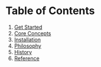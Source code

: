 <!-- This comment is uncommented when auto-synced to www-kluctl.io

---
title: "Kluctl Documentation"
linkTitle: "Kluctl"
description: "The missing glue to put together large Kubernetes deployments."
taxonomyCloud: []
weight: 20
menu:
  main:
    weight: 20
---
-->

# Table of Contents

1. [Get Started](./get-started.md)
2. [Core Concepts](./concepts.md)
3. [Installation](./installation.md)
4. [Philosophy](./philosophy.md)
5. [History](./history.md)
6. [Reference](./reference)

<!-- TODO
## Community

Need help or want to contribute? Please see the links below. The Kluctl project is always looking for
new contributors and there are a multitude of ways to get involved.

- Getting Started?
    - Look at our [Get Started guide](get-started/) and give us feedback
- Need help?
    - First: Ask questions on our [GH Discussions page](https://github.com/kluctl/kluctl/discussions)
    - Second: Talk to us in the #kluctl channel on [CNCF Slack](https://slack.cncf.io/)
    - Please follow our [Support Guidelines](/support/)
      (in short: be nice, be respectful of volunteers' time, understand that maintainers and
      contributors cannot respond to all DMs, and keep discussions in the public #kluctl channel as much as possible).
- Have feature proposals or want to contribute?
    - Propose features on our [GH Discussions page](https://github.com/kluctl/kluctl/discussions)
    - Join our upcoming dev meetings ([meeting access and agenda](https://docs.google.com/document/d/1l_M0om0qUEN_NNiGgpqJ2tvsF2iioHkaARDeh6b70B0/view))
    - [Join the flux-dev mailing list](https://lists.cncf.io/g/cncf-kluctl-dev).
    - Check out [how to contribute](/contributing) to the project

### Events

Check out our **[events calendar](/#calendar)**,
both with upcoming talks you can attend or past events videos you can watch.

We look forward to seeing you with us!

-->
